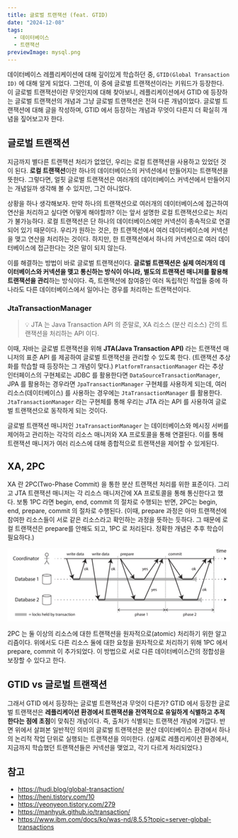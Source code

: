 ```yaml
---
title: 글로벌 트랜잭션 (feat. GTID)
date: "2024-12-08"
tags:
  - 데이터베이스
  - 트랜잭션
previewImage: mysql.png
---
```


데이터베이스 레플리케이션에 대해 깊이있게 학습하던 중, `GTID(Global Transaction ID)` 에 대해 알게 되었다. 그런데, 이 중에 글로벌 트랜잭션이라는 키워드가 등장한다. 이 글로벌 트랜잭션이란 무엇인지에 대해 찾아보니, 레플리케이션에서 GTID 에 등장하는 글로벌 트랜잭션의 개념과 그냥 글로벌 트랜잭션은 전혀 다른 개념이었다. 글로벌 트랜잭션에 대해 글을 작성하며, GTID 에서 등장하는 개념과 무엇이 다른지 더 확실히 개념을 짚어보고자 한다.

## 글로벌 트랜잭션 

지금까지 별다른 트랜잭션 처리가 없었던, 우리는 로컬 트랜잭션을 사용하고 있었던 것이 된다. **로컬 트랜잭션**이란 하나의 데이터베이스의 커넥션에서 만들어지는 트랜잭션을 뜻한다. 그렇다면, 얼핏 글로벌 트랜잭션은 여러개의 데이터베이스 커넥션에서 만들어지는 개념일까 생각해 볼 수 있지만, 그건 아니었다.

상황을 하나 생각해보자. 만약 하나의 트랜잭션으로 여러개의 데이터베이스에 접근하여 연산을 처리하고 싶다면 어떻게 해야할까? 이는 앞서 설명한 로컬 트랜잭션으로는 처리가 불가능하다. 로컬 트랜잭션은 단 하나의 데이터베이스에만 커넥션이 종속적으로 연결되어 있기 때문이다. 우리가 원하는 것은, 한 트랜잭션에서 여러 데이터베이스에 커넥션을 맺고 연산을 처리하는 것이다. 하지만, 한 트랜잭션에서 하나의 커넥션으로 여러 데이터베이스에 접근한다는 것은 말이 되지 않는다.

이를 해결하는 방법이 바로 글로벌 트랜잭션이다. **글로벌 트랜잭션은 실제 여러개의 데이터베이스와 커넥션을 맺고 통신하는 방식이 아니라, 별도의 트랜잭션 매니저를 활용해 트랜잭션을 관리**하는 방식이다. 즉, 트랜잭션에 참여중인 여러 독립적인 작업들 중에 하나라도 다른 데이터베이스에서 일어나는 경우를 처리하는 트랜잭션이다. 

### JtaTransactionManager

> 💡 JTA 는 Java Transaction API 의 준말로, XA 리소스 (분산 리소스) 간의 트랜잭션을 처리하는 API 이다.

이때, 자바는 글로벌 트랜잭션을 위해 **JTA(Java Transaction API)** 라는 트랜잭션 매니저의 표준 API 를 제공하여 글로벌 트랜잭션을 관리할 수 있도록 한다. (트랜잭션 추상화를 학습할 때 등장하는 그 개념이 맞다.) `PlatformTransactionManager` 라는 추상 인터페이스의 구현체로는 JDBC 를 활용한다면 `DataSourceTransactionManager`, JPA 를 활용하는 경우라면 `JpaTransactionManager` 구현체를 사용하게 되는데, 여러 리소스(데이터베이스) 를 사용하는 경우에는 `JtaTransactionManager` 를 활용한다. `JtaTransactionManager` 라는 구현체를 통해 우리는 JTA 라는 API 를 사용하여 글로벌 트랜잭션으로 동작하게 되는 것이다.


글로벌 트랜잭션 매니저인 `JtaTransactionManager` 는 데이터베이스와 메시징 서버를 제어하고 관리하는 각각의 리소스 매니저와 XA 프로토콜을 통해 연결된다. 이를 통해 트랜잭션 매니저가 여러 리소스에 대해 종합적으로 트랜잭션을 제어할 수 있게된다.

## XA, 2PC

XA 란 2PC(Two-Phase Commit) 을 통한 분산 트랜잭션 처리를 위한 표준이다. 그리고 JTA 트랜잭션 매니저는 각 리소스 매니저간에 XA 프로토콜을 통해 통신한다고 했다. 보통 1PC 라면 begin, end, commit 의 절차로 수행되는 반면, 2PC는 begin, end, prepare, commit 의 절차로 수행된다. (이때, prepare 과정은 아마 트랜잭션에 참여한 리소스들이 서로 같은 리소스라고 확인하는 과정을 뜻하는 듯하다. 그 때문에 로컬 트랜잭션은 prepare를 안해도 되고, 1PC 로 처리된다. 정확한 개념은 추후 학습이 필요하다.)

![alt text](image.png)

2PC 는 둘 이상의 리소스에 대한 트랜잭션을 원자적으로(atomic) 처리하기 위한 알고리즘이다. 위에서도 다른 리소스 둘에 대한 요청을 원자적으로 처리하기 위해 1PC 에서 prepare, commit 이 추가되었다. 이 방법으로 서로 다른 데이터베이스간의 정합성을 보장할 수 있다고 한다.

## GTID vs 글로벌 트랜잭션

그래서 GTID 에서 등장하는 글로벌 트랜잭션과 무엇이 다른가? GTID 에서 등장한 글로벌 트랜잭션은 **레플리케이션 환경에서 트랜잭션을 전역적으로 유일하게 식별하고 추적한다는 점에 초점**이 맞춰진 개념이다. 즉, 출처가 식별되는 트랜잭션 개념에 가깝다. 반면 위에서 살펴본 일반적인 의미의 글로벌 트랜잭션은 분산 데이터베이스 환경에서 하나의 논리적 작업 단위로 실행되는 트랜잭션을 의미한다. (실제로 레플리케이션 환경에서, 지금까지 학습했던 트랜잭션들은 커넥션을 맺었고, 각기 다르게 처리되었다.)


## 참고

- https://hudi.blog/global-transaction/
- https://heni.tistory.com/10
- https://yeonyeon.tistory.com/279
- https://manhyuk.github.io/transaction/
- https://www.ibm.com/docs/ko/was-nd/8.5.5?topic=server-global-transactions
